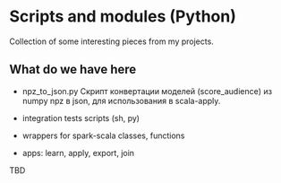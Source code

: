 # Scripts and modules (Python)

Collection of some interesting pieces from my projects.

## What do we have here

- npz_to_json.py
Скрипт конвертации моделей (score_audience) из numpy npz в json, для использования в scala-apply.

- integration tests scripts (sh, py)
- wrappers for spark-scala classes, functions
- apps: learn, apply, export, join

TBD
